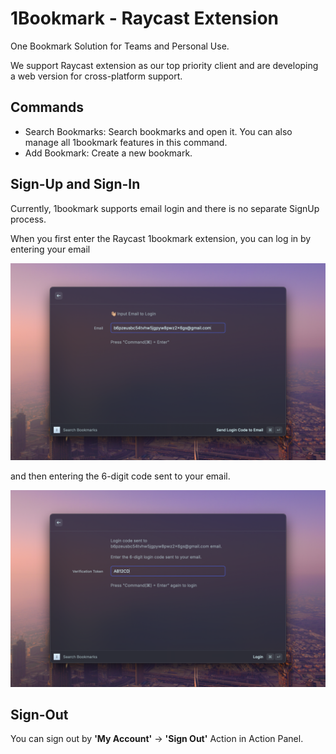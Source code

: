 # 1Bookmark - Raycast Extension

One Bookmark Solution for Teams and Personal Use.

We support Raycast extension as our top priority client and are developing a web version for cross-platform support.

## Commands

- Search Bookmarks: Search bookmarks and open it. You can also manage all 1bookmark features in this command.
- Add Bookmark: Create a new bookmark.

## Sign-Up and Sign-In

Currently, 1bookmark supports email login and there is no separate SignUp process.

When you first enter the Raycast 1bookmark extension, you can log in by entering your email

![login-1](./media/login-1.png)

and then entering the 6-digit code sent to your email.

![login-2](./media/login-2.png)

## Sign-Out

You can sign out by **'My Account'** -> **'Sign Out'** Action in Action Panel.
